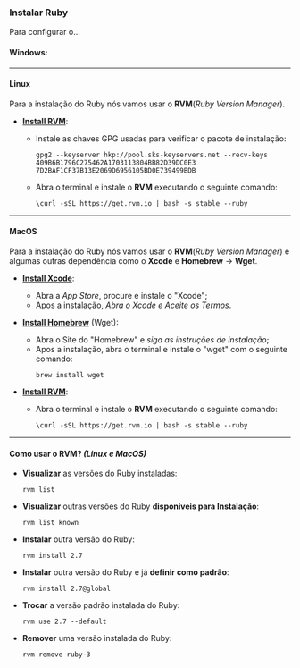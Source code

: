 ### Instalar Ruby
Para configurar o...
#### **Windows**:


---
#### **Linux**
Para a instalação do Ruby nós vamos usar o **RVM**(*Ruby Version Manager*).
  - **[Install RVM](https://rvm.io/rvm/install)**:
    - Instale as chaves GPG usadas para verificar o pacote de instalação:
      ```
      gpg2 --keyserver hkp://pool.sks-keyservers.net --recv-keys 409B6B1796C275462A1703113804BB82D39DC0E3 7D2BAF1CF37B13E2069D6956105BD0E739499BDB
      ```
      
    - Abra o terminal e instale o **RVM** executando o seguinte comando:
      ```
      \curl -sSL https://get.rvm.io | bash -s stable --ruby
      ```


---
#### **MacOS**
  Para a instalação do Ruby nós vamos usar o **RVM**(*Ruby Version Manager*) e algumas outras dependência como o **Xcode** e **Homebrew** -> **Wget**.

  - **[Install Xcode](https://apps.apple.com/br/app/xcode/id497799835?mt=12)**: 
    - Abra a *App Store*, procure  e instale o "Xcode";
    - Apos a instalação, *Abra o Xcode e Aceite os Termos*.

  - **[Install Homebrew](https://brew.sh/)** (Wget):
    - Abra o Site do "Homebrew" e *siga as instruções de instalação*;
    - Apos a instalação, abra o terminal e instale o "wget" com o seguinte comando:
      ```
      brew install wget
      ```

  - **[Install RVM](https://rvm.io/rvm/install)**:
    - Abra o terminal e instale o **RVM** executando o seguinte comando:
      ```
      \curl -sSL https://get.rvm.io | bash -s stable --ruby
      ```

---
#### Como usar o RVM? *(Linux e MacOS)*

  - **Visualizar** as versões do Ruby instaladas:
    ```
    rvm list
    ```
  - **Visualizar** outras versões do Ruby **disponiveis para Instalação**:
    ```
    rvm list known
    ```
  - **Instalar** outra versão do Ruby:
    ```
    rvm install 2.7
    ```
  - **Instalar** outra versão do Ruby e já **definir como padrão**:
    ```
    rvm install 2.7@global
    ```
  - **Trocar** a versão padrão instalada do Ruby:
    ```
    rvm use 2.7 --default
    ```
  - **Remover** uma versão instalada do Ruby:
    ```
    rvm remove ruby-3
    ```